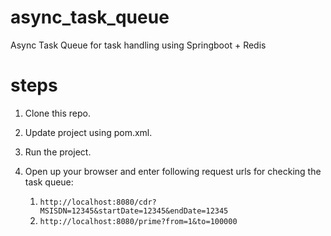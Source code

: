 # async_task_queue
Async Task Queue for task handling using Springboot + Redis

# steps
1. Clone this repo.
2. Update project using pom.xml.
3. Run the project.
4. Open up your browser and enter following request urls for checking the task queue:

    1. `http://localhost:8080/cdr?MSISDN=12345&startDate=12345&endDate=12345`
    2. `http://localhost:8080/prime?from=1&to=100000`
